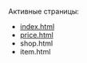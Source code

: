 Активные страницы:
* [index.html](https://eugeneandrievsky.github.io/barbershop/index.html)
* [price.html](https://eugeneandrievsky.github.io/barbershop/price.html)
* shop.html
* item.html
